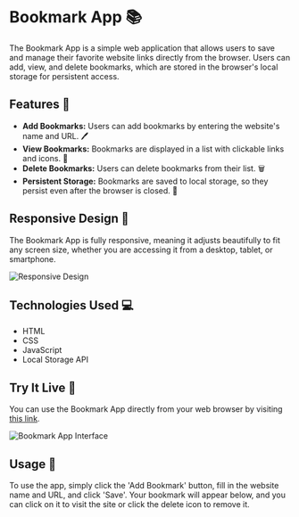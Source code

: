 # Bookmark App 📚

The Bookmark App is a simple web application that allows users to save and manage their favorite website links directly from the browser. Users can add, view, and delete bookmarks, which are stored in the browser's local storage for persistent access.

## Features 🌟

- **Add Bookmarks:** Users can add bookmarks by entering the website's name and URL. 🖊️
- **View Bookmarks:** Bookmarks are displayed in a list with clickable links and icons. 👀
- **Delete Bookmarks:** Users can delete bookmarks from their list. 🗑️
- **Persistent Storage:** Bookmarks are saved to local storage, so they persist even after the browser is closed. 💾

## Responsive Design 📱

The Bookmark App is fully responsive, meaning it adjusts beautifully to fit any screen size, whether you are accessing it from a desktop, tablet, or smartphone.

![Responsive Design](https://github.com/DivorcedLance/bookmark-app/assets/104219610/6e310bb9-f3a3-4cf4-be91-d03cf53bc485)

## Technologies Used 💻

- HTML
- CSS
- JavaScript
- Local Storage API

## Try It Live 🚀

You can use the Bookmark App directly from your web browser by visiting [this link](https://divorcedlance.github.io/bookmark-app/).

![Bookmark App Interface](https://github.com/DivorcedLance/bookmark-app/assets/104219610/405fe229-f782-4454-8b14-97cfb0d6ad20)

## Usage 🚀

To use the app, simply click the 'Add Bookmark' button, fill in the website name and URL, and click 'Save'. Your bookmark will appear below, and you can click on it to visit the site or click the delete icon to remove it.
